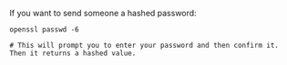 If you want to send someone a hashed password:
```
openssl passwd -6

# This will prompt you to enter your password and then confirm it.  Then it returns a hashed value.
```
